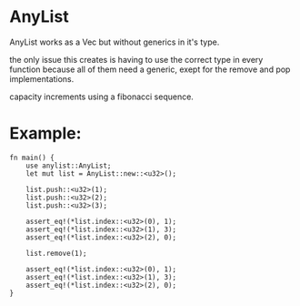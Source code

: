 # AnyList
 AnyList works as a Vec<T> but without generics in it's type.
 
 the only issue this creates is having to use the correct type
 in every function because all of them need a generic, exept for
 the remove and pop implementations.
 
 capacity increments using a fibonacci sequence.
 
 # Example:
 ```
 fn main() {
     use anylist::AnyList;
     let mut list = AnyList::new::<u32>();

     list.push::<u32>(1);
     list.push::<u32>(2);
     list.push::<u32>(3);

     assert_eq!(*list.index::<u32>(0), 1);
     assert_eq!(*list.index::<u32>(1), 3);
     assert_eq!(*list.index::<u32>(2), 0);

     list.remove(1);

     assert_eq!(*list.index::<u32>(0), 1);
     assert_eq!(*list.index::<u32>(1), 3);
     assert_eq!(*list.index::<u32>(2), 0);
 }
 ```
